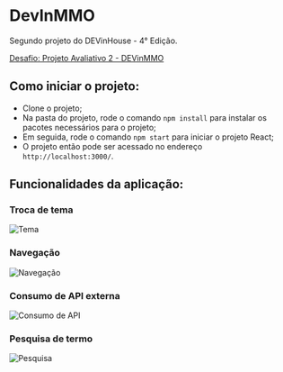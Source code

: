 # DevInMMO

Segundo projeto do DEVinHouse - 4° Edição.

[Desafio: Projeto Avaliativo 2 - DEVinMMO](/documentacao/desafio)

## Como iniciar o projeto:

- Clone o projeto;
- Na pasta do projeto, rode o comando `npm install` para instalar os pacotes necessários para o projeto;
- Em seguida, rode o comando `npm start` para iniciar o projeto React;
- O projeto então pode ser acessado no endereço `http://localhost:3000/`.

## Funcionalidades da aplicação:

### Troca de tema

![Tema](/documentacao/tema.gif)

### Navegação

![Navegação](/documentacao/navegacao.gif)

### Consumo de API externa

![Consumo de API](/documentacao/api.gif)

### Pesquisa de termo

![Pesquisa](/documentacao/pesquisa.gif)
